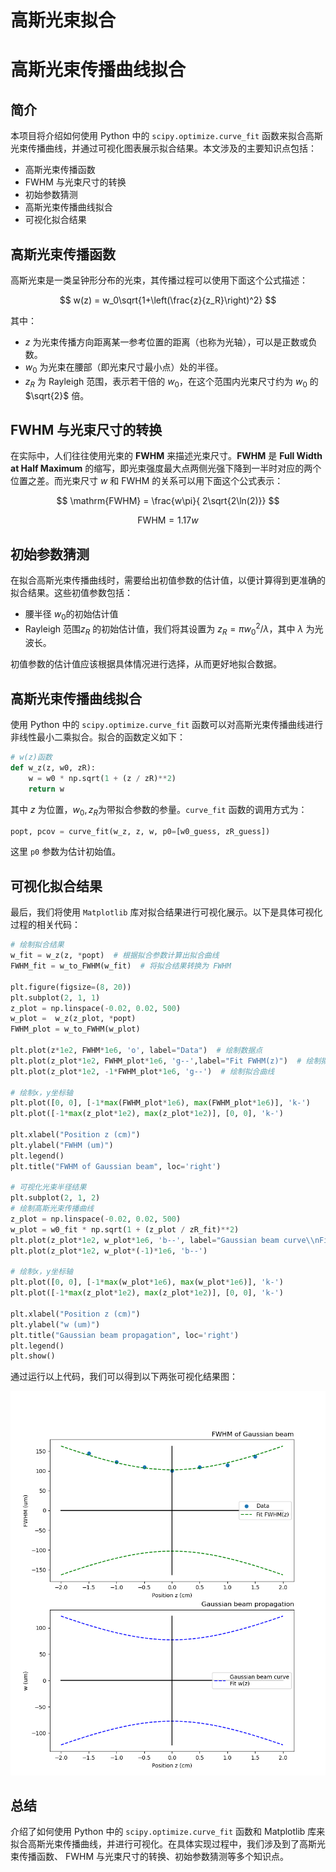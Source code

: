 # 高斯光束拟合

# 高斯光束传播曲线拟合

## 简介

本项目将介绍如何使用 Python 中的 `scipy.optimize.curve_fit` 函数来拟合高斯光束传播曲线，并通过可视化图表展示拟合结果。本文涉及的主要知识点包括：

- 高斯光束传播函数
- FWHM 与光束尺寸的转换
- 初始参数猜测
- 高斯光束传播曲线拟合
- 可视化拟合结果

## 高斯光束传播函数

高斯光束是一类呈钟形分布的光束，其传播过程可以使用下面这个公式描述：

$$
w(z) = w_0\sqrt{1+\left(\frac{z}{z_R}\right)^2}
$$

其中：

- $z$ 为光束传播方向距离某一参考位置的距离（也称为光轴），可以是正数或负数。
- $w_0$ 为光束在腰部（即光束尺寸最小点）处的半径。
- $z_R$  为 Rayleigh 范围，表示若干倍的 $w_0$，在这个范围内光束尺寸约为  $w_0$ 的 $\sqrt{2}$ 倍。

## FWHM 与光束尺寸的转换

在实际中，人们往往使用光束的 **FWHM** 来描述光束尺寸。**FWHM** 是 **Full Width at Half Maximum** 的缩写，即光束强度最大点两侧光强下降到一半时对应的两个位置之差。而光束尺寸 $w$ 和 FWHM 的关系可以用下面这个公式表示：

$$
\mathrm{FWHM} = \frac{w\pi}{ 2\sqrt{2\ln(2)}}
$$

$$
\mathrm{FWHM} = 1.17 w
$$

## 初始参数猜测

在拟合高斯光束传播曲线时，需要给出初值参数的估计值，以便计算得到更准确的拟合结果。这些初值参数包括：

- 腰半径 $w_0$的初始估计值
- Rayleigh 范围$z_R$ 的初始估计值，我们将其设置为 $z_R = \pi w_0^2/\lambda$，其中 $\lambda$ 为光波长。

初值参数的估计值应该根据具体情况进行选择，从而更好地拟合数据。

## 高斯光束传播曲线拟合

使用 Python 中的 `scipy.optimize.curve_fit` 函数可以对高斯光束传播曲线进行非线性最小二乘拟合。拟合的函数定义如下：

```python
# w(z)函数
def w_z(z, w0, zR):
    w = w0 * np.sqrt(1 + (z / zR)**2)
    return w
```

其中 $z$ 为位置，$w_0,z_R$为带拟合参数的参量。`curve_fit` 函数的调用方式为：

```python
popt, pcov = curve_fit(w_z, z, w, p0=[w0_guess, zR_guess])
```

这里 `p0` 参数为估计初始值。

## 可视化拟合结果

最后，我们将使用 `Matplotlib` 库对拟合结果进行可视化展示。以下是具体可视化过程的相关代码：

```python
# 绘制拟合结果
w_fit = w_z(z, *popt)  # 根据拟合参数计算出拟合曲线
FWHM_fit = w_to_FWHM(w_fit)  # 将拟合结果转换为 FWHM

plt.figure(figsize=(8, 20))
plt.subplot(2, 1, 1)
z_plot = np.linspace(-0.02, 0.02, 500)
w_plot =  w_z(z_plot, *popt)
FWHM_plot = w_to_FWHM(w_plot)

plt.plot(z*1e2, FWHM*1e6, 'o', label="Data")  # 绘制数据点
plt.plot(z_plot*1e2, FWHM_plot*1e6, 'g--',label="Fit FWHM(z)")  # 绘制拟合曲线
plt.plot(z_plot*1e2, -1*FWHM_plot*1e6, 'g--')  # 绘制拟合曲线

# 绘制x，y坐标轴
plt.plot([0, 0], [-1*max(FWHM_plot*1e6), max(FWHM_plot*1e6)], 'k-')
plt.plot([-1*max(z_plot*1e2), max(z_plot*1e2)], [0, 0], 'k-')

plt.xlabel("Position z (cm)")
plt.ylabel("FWHM (um)")
plt.legend()
plt.title("FWHM of Gaussian beam", loc='right')

# 可视化光束半径结果
plt.subplot(2, 1, 2)
# 绘制高斯光束传播曲线
z_plot = np.linspace(-0.02, 0.02, 500)
w_plot = w0_fit * np.sqrt(1 + (z_plot / zR_fit)**2)
plt.plot(z_plot*1e2, w_plot*1e6, 'b--', label="Gaussian beam curve\\nFit w(z)")
plt.plot(z_plot*1e2, w_plot*(-1)*1e6, 'b--')

# 绘制x，y坐标轴
plt.plot([0, 0], [-1*max(w_plot*1e6), max(w_plot*1e6)], 'k-')
plt.plot([-1*max(z_plot*1e2), max(z_plot*1e2)], [0, 0], 'k-')

plt.xlabel("Position z (cm)")
plt.ylabel("w (um)")
plt.title("Gaussian beam propagation", loc='right')
plt.legend()
plt.show()

```

通过运行以上代码，我们可以得到以下两张可视化结果图：

![Untitled](data/Untitled.png)

## 总结

介绍了如何使用 Python 中的 `scipy.optimize.curve_fit` 函数和 Matplotlib 库来拟合高斯光束传播曲线，并进行可视化。在具体实现过程中，我们涉及到了高斯光束传播函数、 FWHM 与光束尺寸的转换、初始参数猜测等多个知识点。